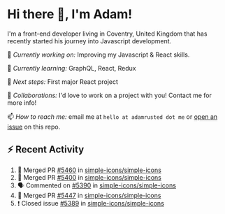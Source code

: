# Hi there 👋, I'm Adam!

I'm a front-end developer living in Coventry, United Kingdom that has recently started his journey into Javascript development.

🔨 *Currently working on:* Improving my Javascript & React skills.

🌱 *Currently learning:* GraphQL, React, Redux

🎯 *Next steps:* First major React project

🤝 *Collaborations:* I'd love to work on a project with you! Contact me for more info!

📫 *How to reach me:* email me at `hello at adamrusted dot me` or [open an issue](https://github.com/adamrusted/adamrusted/issues/new) on this repo.

## :zap: Recent Activity
<!--START_SECTION:activity-->
1. 🎉 Merged PR [#5460](https://github.com/simple-icons/simple-icons/pull/5460) in [simple-icons/simple-icons](https://github.com/simple-icons/simple-icons)
2. 🎉 Merged PR [#5400](https://github.com/simple-icons/simple-icons/pull/5400) in [simple-icons/simple-icons](https://github.com/simple-icons/simple-icons)
3. 🗣 Commented on [#5390](https://github.com/simple-icons/simple-icons/issues/5390) in [simple-icons/simple-icons](https://github.com/simple-icons/simple-icons)
4. 🎉 Merged PR [#5447](https://github.com/simple-icons/simple-icons/pull/5447) in [simple-icons/simple-icons](https://github.com/simple-icons/simple-icons)
5. ❗️ Closed issue [#5389](https://github.com/simple-icons/simple-icons/issues/5389) in [simple-icons/simple-icons](https://github.com/simple-icons/simple-icons)
<!--END_SECTION:activity-->
